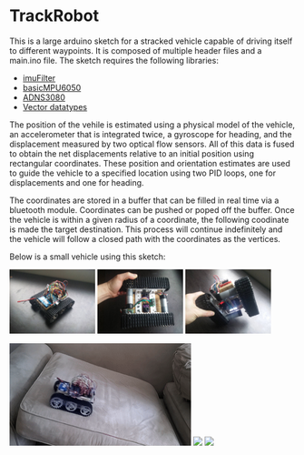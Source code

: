 # TrackRobot
This is a large arduino sketch for a stracked vehicle capable of driving itself to different waypoints. It is composed of multiple header files and a main.ino file. The sketch requires the following libraries: 

- [imuFilter](https://github.com/RCmags/imuFilter)
- [basicMPU6050](https://github.com/RCmags/basicMPU6050)
- [ADNS3080](https://github.com/RCmags/ADNS3080)
- [Vector datatypes](https://github.com/RCmags/vector_datatype)

The position of the vehile is estimated using a physical model of the vehicle, an accelerometer that is integrated twice, a gyroscope for heading, and the displacement measured by two optical flow sensors. All of this data is fused to obtain the net displacements relative to an initial position using rectangular coordinates. These position and orientation estimates are used to guide the vehicle to a specified location using two PID loops, one for displacements and one for heading.  

The coordinates are stored in a buffer that can be filled in real time via a bluetooth module. Coordinates can be pushed or poped off the buffer. Once the vehicle is within a given radius of a coordinate, the following coodinate is made the target destination. This process will continue indefinitely and the vehicle will follow a closed path with the coordinates as the vertices. 

Below is a small vehicle using this sketch:  

<img src = "/images/tank1_res.jpg" width = "30%"> <img src = "/images/tank2_res.jpg" width = "30%"> <img src = "/images/tank3_res.jpg" width = "30%">  

<img src = "/images/inclined_plane.gif" height = "30%"> <img src = "/images/disturbance.gif" width = "30%"> <img src = "/images/zip_zag.gif" width = "30%">
